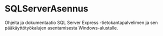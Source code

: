 # SQLServerAsennus
Ohjeita ja dokumentaatio SQL Server Express -tietokantapalvelimen ja sen pääkäyttötyökalujen asentamisesta Windows-alustalle.
